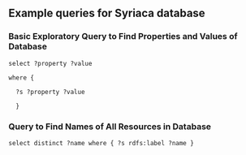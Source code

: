 ## Example queries for Syriaca database

### Basic Exploratory Query to Find Properties and Values of Database

`select ?property ?value`

`where {`

`  ?s ?property ?value`
  
`  }`


### Query to Find Names of All Resources in Database

`select distinct ?name
where {
  ?s rdfs:label ?name
}`
